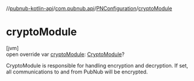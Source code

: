 //[pubnub-kotlin-api](../../../index.md)/[com.pubnub.api](../index.md)/[PNConfiguration](index.md)/[cryptoModule](crypto-module.md)

# cryptoModule

[jvm]\
open override var [cryptoModule](crypto-module.md): [CryptoModule](../../../../../pubnub-core/pubnub-core-api/pubnub-core-api/com.pubnub.api.crypto/-crypto-module/index.md)?

CryptoModule is responsible for handling encryption and decryption. If set, all communications to and from PubNub will be encrypted.
